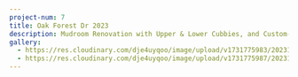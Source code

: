 ```yaml
---
project-num: 7
title: Oak Forest Dr 2023
description: Mudroom Renovation with Upper & Lower Cubbies, and Custom-Stained Bench
gallery:
  - https://res.cloudinary.com/dje4uyqoo/image/upload/v1731775983/20231023_140937_qzvnfi.jpg
  - https://res.cloudinary.com/dje4uyqoo/image/upload/v1731775987/20231023_141018_clcqht.jpg
---
```

